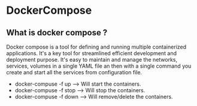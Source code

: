 # DockerCompose

## What is docker compose ?

Docker compose is a tool for defining and running multiple containerized applications. It's a key tool for streamlined efficient development and deployment purpose.
It's easy to maintain and manage the networks, services, volumes in a single YAML file an then with a single command you create and start all the services from configuration file.

- docker-compuse -f <filename> up --> Will start the containers.
- docker-compuse -f <filename> stop --> Will stop the containers.
- docker-compuse -f <filename> down --> Will remove/delete the containers.
